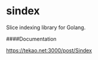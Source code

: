 sindex
======

Slice indexing library for Golang.

####Documentation

https://tekao.net:3000/post/Sindex

